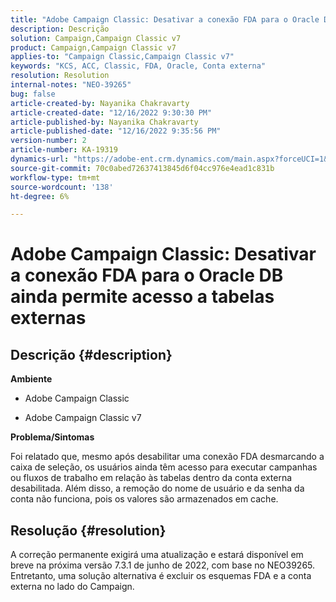 ```yaml
---
title: "Adobe Campaign Classic: Desativar a conexão FDA para o Oracle DB ainda permite acesso a tabelas externas"
description: Descrição
solution: Campaign,Campaign Classic v7
product: Campaign,Campaign Classic v7
applies-to: "Campaign Classic,Campaign Classic v7"
keywords: "KCS, ACC, Classic, FDA, Oracle, Conta externa"
resolution: Resolution
internal-notes: "NEO-39265"
bug: false
article-created-by: Nayanika Chakravarty
article-created-date: "12/16/2022 9:30:30 PM"
article-published-by: Nayanika Chakravarty
article-published-date: "12/16/2022 9:35:56 PM"
version-number: 2
article-number: KA-19319
dynamics-url: "https://adobe-ent.crm.dynamics.com/main.aspx?forceUCI=1&pagetype=entityrecord&etn=knowledgearticle&id=1119dbd7-887d-ed11-81ac-6045bd006079"
source-git-commit: 70c0abed72637413845d6f04cc976e4ead1c831b
workflow-type: tm+mt
source-wordcount: '138'
ht-degree: 6%

---
```


# Adobe Campaign Classic: Desativar a conexão FDA para o Oracle DB ainda permite acesso a tabelas externas

## Descrição {#description}


<b>Ambiente</b>

- Adobe Campaign Classic

- Adobe Campaign Classic v7

<b>Problema/Sintomas</b>

Foi relatado que, mesmo após desabilitar uma conexão FDA desmarcando a caixa de seleção, os usuários ainda têm acesso para executar campanhas ou fluxos de trabalho em relação às tabelas dentro da conta externa desabilitada. Além disso, a remoção do nome de usuário e da senha da conta não funciona, pois os valores são armazenados em cache.






## Resolução {#resolution}


A correção permanente exigirá uma atualização e estará disponível em breve na próxima versão 7.3.1 de junho de 2022, com base no NEO39265. Entretanto, uma solução alternativa é excluir os esquemas FDA e a conta externa no lado do Campaign.
